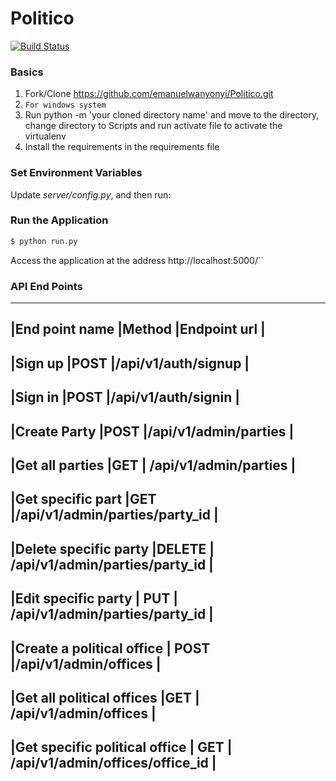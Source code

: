 # Politico

[![Build Status](https://travis-ci.org/emanuelwanyonyi/Politico.svg?branch=develop)](https://travis-ci.org/emanuelwanyonyi/Politico)

### Basics

1. Fork/Clone https://github.com/emanuelwanyonyi/Politico.git
1. ```For windows system ```
1. Run python -m 'your cloned directory name' and move to the directory, 
change directory to Scripts and run activate file to activate the  virtualenv
1. Install the requirements in the requirements file

### Set Environment Variables

Update *server/config.py*, and then run:
### Run the Application

```sh
$ python run.py
```

Access the application at the address http://localhost:5000/``

### API End Points
---------------------------------------------------------------------------------------
|End point name                     |Method    |Endpoint url                            | 
---------------------------------------------------------------------------------------
|Sign up                            |POST      |/api/v1/auth/signup                     |
---------------------------------------------------------------------------------------
|Sign in                            |POST      |/api/v1/auth/signin                    |
---------------------------------------------------------------------------------------
|Create Party                       |POST      |/api/v1/admin/parties                   |
----------------------------------------------------------------------------------------
|Get all parties                    |GET       | /api/v1/admin/parties                  |
----------------------------------------------------------------------------------------
|Get specific part                  |GET       |/api/v1/admin/parties/party_id          |
---------------------------------------------------------------------------------------
|Delete specific party              |DELETE    | /api/v1/admin/parties/party_id        |
---------------------------------------------------------------------------------------
|Edit specific party                | PUT      | /api/v1/admin/parties/party_id         |
----------------------------------------------------------------------------------------
|Create a political office          | POST     |/api/v1/admin/offices                   |
----------------------------------------------------------------------------------------
|Get all political offices          |GET       | /api/v1/admin/offices                  |
----------------------------------------------------------------------------------------
|Get specific political office      | GET      | /api/v1/admin/offices/office_id        |
-----------------------------------------------------------------------------------------
